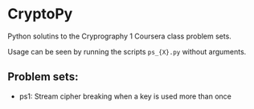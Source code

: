 CryptoPy
========

Python solutins to the Cryprography 1 Coursera class problem sets.

Usage can be seen by running the scripts `ps_{X}.py` without arguments.

Problem sets:
-------

- ps1: Stream cipher breaking when a key is used more than once
